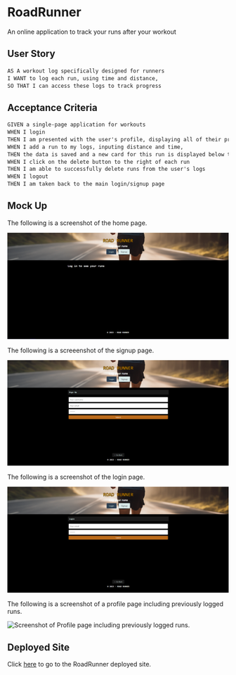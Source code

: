 # RoadRunner
An online application to track your runs after your workout

## User Story

```md
AS A workout log specifically designed for runners
I WANT to log each run, using time and distance,
SO THAT I can access these logs to track progress
```

## Acceptance Criteria

```md
GIVEN a single-page application for workouts
WHEN I login 
THEN I am presented with the user's profile, displaying all of their previously logged runs
WHEN I add a run to my logs, inputing distance and time,
THEN the data is saved and a new card for this run is displayed below the form
WHEN I click on the delete button to the right of each run
THEN I am able to successfully delete runs from the user's logs
WHEN I logout
THEN I am taken back to the main login/signup page
```

## Mock Up

The following is a screenshot of the home page.

![Screenshot of the home page.](/client/src/assets/HomeScreen.png)

The following is a screeenshot of the signup page.

![Screenshot of the signup page](./client/src/assets/Signup.png)

The following is a screenshot of the login page.

![Screenshot of the login page](./client/src/assets/Login.png)

The following is a screenshot of a profile page including previously logged runs.

![Screenshot of Profile page including previously logged runs.](/client/src/assets/Screenshot%20(143).png)

## Deployed Site

Click [here](https://road-runner-pro-0363fed701ee.herokuapp.com/) to go to the RoadRunner deployed site.